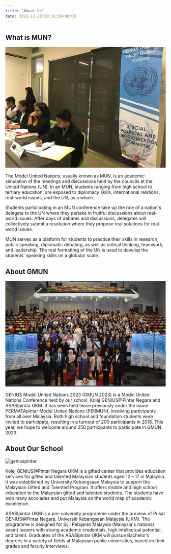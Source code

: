 ```yaml
---
title: "About Us"
date: 2022-12-23T20:16:59+08:00
---
```


<div class="about1">

## What is MUN?

![mun](/images/permun2.webp)

The Model United Nations, usually known as MUN, is an academic simulation of the meetings and discussions held by the councils at the United Nations (UN). In an MUN, students ranging from high school to tertiary education, are exposed to diplomacy skills, international relations, real-world issues, and the UN, as a whole.

Students participating in an MUN conference take up the role of a nation's delegate to the UN where they partake in fruitful discussions about real-world issues. After days of debates and discussions, delegates will collectively submit a resolution where they propose real solutions for real-world issues.

MUN serves as a platform for students to practice their skills in research, public speaking, diplomatic debating, as well as critical thinking, teamwork, and leadership. The real formatting of the UN is used to develop the students' speaking skills on a globular scale.

</div>

<div class="about2">

## About GMUN

![permun](/images/permun1.webp)

GENIUS Model United Nations 2023 (GMUN 2023) is a Model United Nations Conference held by our school, Kolej GENIUS@Pintar Negara and ASASIpintar UKM. It has been held twice previously under the name PERMATApintar Model United Nations (PERMUN), involving participants from all over Malaysia. Both high school and foundation students were invited to participate, resulting in a turnout of 200 participants in 2018. This year, we hope to welcome around 250 participants to participate in GMUN 2023. 

</div>

<div class="about3">

## About Our School

![geniuspintar](/images/kgp1.webp)

Kolej GENIUS@Pintar Negara UKM is a gifted center that provides education services for gifted and talented Malaysian students aged 12 – 17 in Malaysia. It was established by University Kebangsaan Malaysia to support the Malaysian Gifted and Talented Program. It offers middle and high school education to the Malaysian gifted and talented students. The students have won many accolades and put Malaysia on the world map of academic excellence.

ASASIpintar UKM is a pre-university programme under the purview of Pusat GENIUS@Pintar Negara, Universiti Kebangsaan Malaysia (UKM). The programme is designed for Sijil Pelajaran Malaysia (Malaysia's national exam) leavers with strong academic credentials, high intellectual potential, and talent. Graduates of the ASASIpintar UKM will pursue Bachelor’s degrees in a variety of fields at Malaysian public universities, based on their grades and faculty interviews. 


</div>

